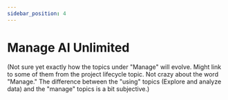 ```yaml
---
sidebar_position: 4
---
```


# Manage AI Unlimited

(Not sure yet exactly how the topics under "Manage" will evolve. Might link to some of them from the project lifecycle topic. Not crazy about the word "Manage." The difference between the "using" topics (Explore and analyze data) and the "manage" topics is a bit subjective.)
